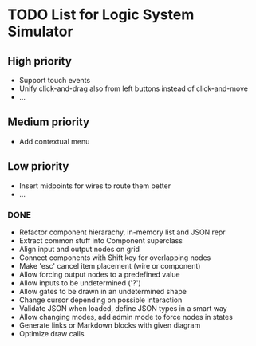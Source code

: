 # TODO List for Logic System Simulator


## High priority

 * Support touch events
 * Unify click-and-drag also from left buttons instead of click-and-move
 * ...


## Medium priority

 * Add contextual menu


## Low priority

 * Insert midpoints for wires to route them better
 * ...


### DONE

 * Refactor component hierarachy, in-memory list and JSON repr
 * Extract common stuff into Component superclass
 * Align input and output nodes on grid
 * Connect components with Shift key for overlapping nodes
 * Make 'esc' cancel item placement (wire or component)
 * Allow forcing output nodes to a predefined value
 * Allow inputs to be undetermined ('?')
 * Allow gates to be drawn in an undetermined shape
 * Change cursor depending on possible interaction
 * Validate JSON when loaded, define JSON types in a smart way
 * Allow changing modes, add admin mode to force nodes in states
 * Generate links or Markdown blocks with given diagram
 * Optimize draw calls
